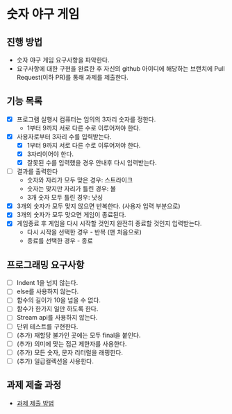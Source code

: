 # 숫자 야구 게임

## 진행 방법
* 숫자 야구 게임 요구사항을 파악한다.
* 요구사항에 대한 구현을 완료한 후 자신의 github 아이디에 해당하는 브랜치에 Pull Request(이하 PR)를 통해 과제를 제출한다.

## 기능 목록
- [x] 프로그램 실행시 컴퓨터는 임의의 3자리 숫자를 정한다.
    - 1부터 9까지 서로 다른 수로 이루어져야 한다.
- [x] 사용자로부터 3자리 수를 입력받는다.
    - [x] 1부터 9까지 서로 다른 수로 이루어져야 한다.
    - [x] 3자리이어야 한다.
    - [x] 잘못된 수를 입력했을 경우 안내후 다시 입력받는다.
- [ ] 결과를 출력한다
    - 숫자와 자리가 모두 맞은 경우: 스트라이크
    - 숫자는 맞지만 자리가 틀린 경우: 볼
    - 3개 숫자 모두 틀린 경우: 낫싱
- [x] 3개의 숫자가 모두 맞지 않으면 반복한다. (사용자 입력 부분으로)
- [x] 3개의 숫자가 모두 맞으면 게임이 종료된다.
- [x] 게임종료 후 게임을 다시 시작할 것인지 완전히 종료할 것인지 입력받는다.
    - 다시 시작을 선택한 경우 - 반복 (맨 처음으로)
    - 종료를 선택한 경우 - 종료

## 프로그래밍 요구사항
- [ ] Indent 1을 넘지 않는다.
- [ ] else를 사용하지 않는다.
- [ ] 함수의 길이가 10을 넘을 수 없다.
- [ ] 함수가 한가지 일만 하도록 한다.
- [ ] Stream api를 사용하지 않는다.
- [ ] 단위 테스트를 구현한다.
- [ ] (추가) 재할당 불가인 곳에는 모두 final을 붙인다.
- [ ] (추가) 의미에 맞는 접근 제한자를 사용한다.
- [ ] (추가) 모든 숫자, 문자 리터럴을 래핑한다.
- [ ] (추가) 일급컬렉션을 사용한다.

## 과제 제출 과정
* [과제 제출 방법](https://github.com/next-step/nextstep-docs/tree/master/precourse)
